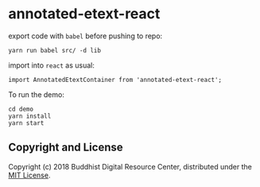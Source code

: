 # annotated-etext-react

export code with `babel` before pushing to repo:

```yarn run babel src/ -d lib```

import into `react` as usual:

```import AnnotatedEtextContainer from 'annotated-etext-react';```

To run the demo:

```
cd demo
yarn install
yarn start
```

## Copyright and License

Copyright (c) 2018 Buddhist Digital Resource Center, distributed under the [MIT License](LICENSE).
